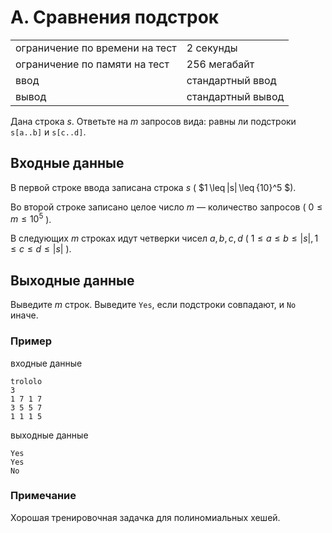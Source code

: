 # A. Сравнения подстрок


|                                |                   |
| ------------------------------ | ----------------- |
| ограничение по времени на тест | 2 секунды         |
| ограничение по памяти на тест  | 256 мегабайт      |
| ввод                           | стандартный ввод  |
| вывод                          | стандартный вывод |

Дана строка $s$. Ответьте на $m$ запросов вида: равны ли подстроки `s[a..b]` и `s[c..d]`.

## Входные данные
В первой строке ввода записана строка $s$ ( $1 \leq |s| \leq {10}^5 $).

Во второй строке записано целое число $m$ — количество запросов ( $0 \leq m \leq {10}^5$ ).

В следующих $m$ строках идут четверки чисел $a, b, c, d$ ( $1 \leq a \leq b \leq |s|, 1 \leq c \leq d \leq |s|$ ).

## Выходные данные
Выведите $m$ строк. Выведите `Yes`, если подстроки совпадают, и `No` иначе.

### Пример
входные данные
```
trololo
3
1 7 1 7
3 5 5 7
1 1 1 5
```
выходные данные
```
Yes
Yes
No
```

### Примечание
Хорошая тренировочная задачка для полиномиальных хешей.

